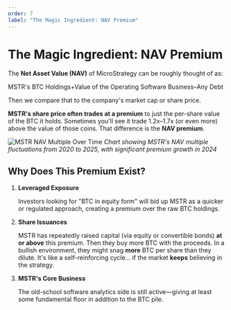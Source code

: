 ```yaml
---
order: 7
label: "The Magic Ingredient: NAV Premium"
---
```


# The Magic Ingredient: NAV Premium

The **Net Asset Value (NAV)** of MicroStrategy can be roughly thought of as:

MSTR's BTC Holdings+Value of the Operating Software Business–Any Debt

Then we compare that to the company's market cap or share price.

**MSTR's share price often trades at a premium** to just the per-share value of the BTC it holds. Sometimes you'll see it trade 1.2x–1.7x (or even more) above the value of those coins. That difference is the **NAV premium**.

![MSTR NAV Multiple Over Time](/images/chapter4/mstr-nav-multiple.png)
*Chart showing MSTR's NAV multiple fluctuations from 2020 to 2025, with significant premium growth in 2024*

## Why Does This Premium Exist?

1. **Leveraged Exposure**

   Investors looking for "BTC in equity form" will bid up MSTR as a quicker or regulated approach, creating a premium over the raw BTC holdings.

2. **Share Issuances**

   MSTR has repeatedly raised capital (via equity or convertible bonds) **at or above** this premium. Then they buy more BTC with the proceeds. In a bullish environment, they might snag **more** BTC per share than they dilute. It's like a self-reinforcing cycle... if the market **keeps** believing in the strategy.

3. **MSTR's Core Business**

   The old-school software analytics side is still active—giving at least some fundamental floor in addition to the BTC pile.
